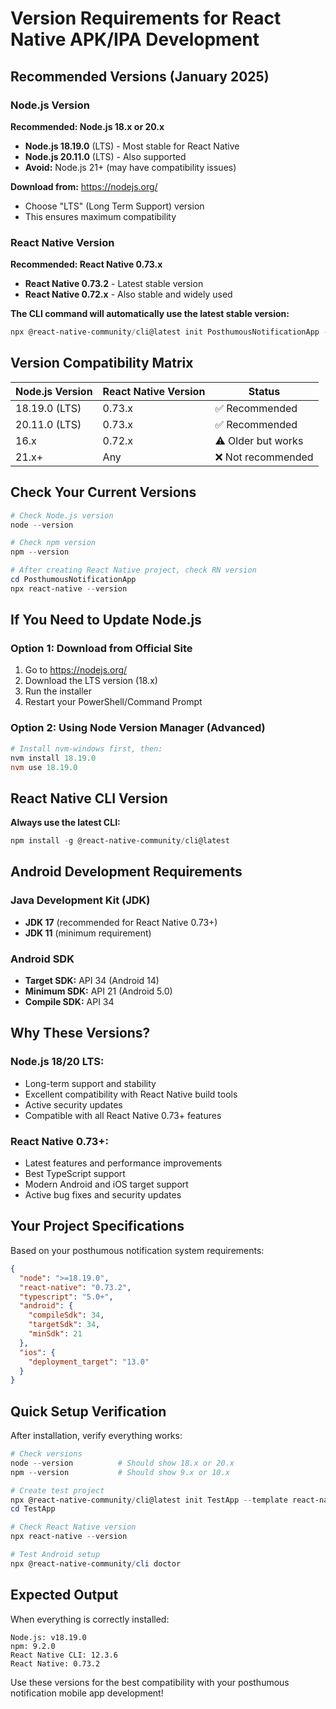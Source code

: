 # Version Requirements for React Native APK/IPA Development

## Recommended Versions (January 2025)

### Node.js Version
**Recommended: Node.js 18.x or 20.x**
- **Node.js 18.19.0** (LTS) - Most stable for React Native
- **Node.js 20.11.0** (LTS) - Also supported
- **Avoid:** Node.js 21+ (may have compatibility issues)

**Download from:** https://nodejs.org/
- Choose "LTS" (Long Term Support) version
- This ensures maximum compatibility

### React Native Version
**Recommended: React Native 0.73.x**
- **React Native 0.73.2** - Latest stable version
- **React Native 0.72.x** - Also stable and widely used

**The CLI command will automatically use the latest stable version:**
```powershell
npx @react-native-community/cli@latest init PosthumousNotificationApp --template react-native-template-typescript
```

## Version Compatibility Matrix

| Node.js Version | React Native Version | Status |
|----------------|---------------------|---------|
| 18.19.0 (LTS) | 0.73.x | ✅ Recommended |
| 20.11.0 (LTS) | 0.73.x | ✅ Recommended |
| 16.x | 0.72.x | ⚠️ Older but works |
| 21.x+ | Any | ❌ Not recommended |

## Check Your Current Versions

```powershell
# Check Node.js version
node --version

# Check npm version
npm --version

# After creating React Native project, check RN version
cd PosthumousNotificationApp
npx react-native --version
```

## If You Need to Update Node.js

### Option 1: Download from Official Site
1. Go to https://nodejs.org/
2. Download the LTS version (18.x)
3. Run the installer
4. Restart your PowerShell/Command Prompt

### Option 2: Using Node Version Manager (Advanced)
```powershell
# Install nvm-windows first, then:
nvm install 18.19.0
nvm use 18.19.0
```

## React Native CLI Version
**Always use the latest CLI:**
```powershell
npm install -g @react-native-community/cli@latest
```

## Android Development Requirements

### Java Development Kit (JDK)
- **JDK 17** (recommended for React Native 0.73+)
- **JDK 11** (minimum requirement)

### Android SDK
- **Target SDK:** API 34 (Android 14)
- **Minimum SDK:** API 21 (Android 5.0)
- **Compile SDK:** API 34

## Why These Versions?

### Node.js 18/20 LTS:
- Long-term support and stability
- Excellent compatibility with React Native build tools
- Active security updates
- Compatible with all React Native 0.73+ features

### React Native 0.73+:
- Latest features and performance improvements
- Best TypeScript support
- Modern Android and iOS target support
- Active bug fixes and security updates

## Your Project Specifications

Based on your posthumous notification system requirements:

```json
{
  "node": ">=18.19.0",
  "react-native": "0.73.2",
  "typescript": "5.0+",
  "android": {
    "compileSdk": 34,
    "targetSdk": 34,
    "minSdk": 21
  },
  "ios": {
    "deployment_target": "13.0"
  }
}
```

## Quick Setup Verification

After installation, verify everything works:

```powershell
# Check versions
node --version          # Should show 18.x or 20.x
npm --version           # Should show 9.x or 10.x

# Create test project
npx @react-native-community/cli@latest init TestApp --template react-native-template-typescript
cd TestApp

# Check React Native version
npx react-native --version

# Test Android setup
npx @react-native-community/cli doctor
```

## Expected Output

When everything is correctly installed:
```
Node.js: v18.19.0
npm: 9.2.0
React Native CLI: 12.3.6
React Native: 0.73.2
```

Use these versions for the best compatibility with your posthumous notification mobile app development!
